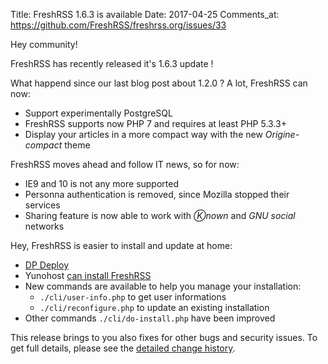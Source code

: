Title: FreshRSS 1.6.3 is available
Date: 2017-04-25
Comments_at: https://github.com/FreshRSS/freshrss.org/issues/33

Hey community!

FreshRSS has recently released it's 1.6.3 update !

What happend since our last blog post about 1.2.0 ?
A lot, FreshRSS can now:

* Support experimentally PostgreSQL
* FreshRSS supports now PHP 7 and requires at least PHP 5.3.3+
* Display your articles in a more compact way with the new _Origine-compact_ theme

FreshRSS moves ahead and follow IT news, so for now:

* IE9 and 10 is not any more supported
* Personna authentication is removed, since Mozilla stopped their services
* Sharing feature is now able to work with _Ⓚnown_ and _GNU social_ networks

Hey, FreshRSS is easier to install and update at home:

* [DP Deploy](https://dfabric.github.io/DPlatform-ShellCore)
* Yunohost [can install FreshRSS](https://github.com/YunoHost-Apps/freshrss_ynh)
* New commands are available to help you manage your installation:
    * `./cli/user-info.php` to get user informations
    * `./cli/reconfigure.php` to update an existing installation
* Other commands `./cli/do-install.php` have been improved

This release brings to you also fixes for other bugs and security issues.
To get full details, please see the [detailed change history](https://github.com/FreshRSS/FreshRSS/blob/master/CHANGELOG.md).


